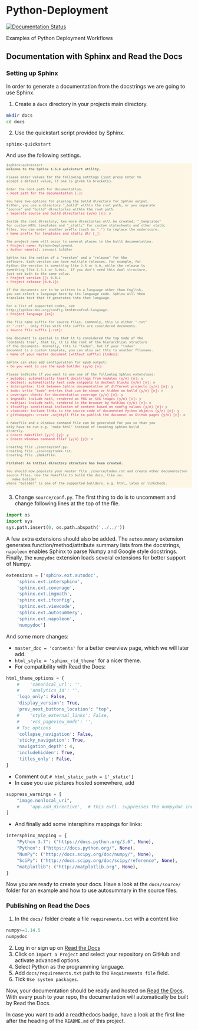 # Python-Deployment

[![Documentation Status](https://readthedocs.org/projects/docs/badge/?version=latest)](https://python-deployment.readthedocs.io/en/latest/)

Examples of Python Deployment Workflows


## Documentation with Sphinx and Read the Docs

### Setting up Sphinx

In order to generate a documentation from the docstrings we are going to use
Sphinx.

1. Create a `docs` directory in your projects main directory.

```bash
mkdir docs
cd docs
```

2. Use the quickstart script provided by Sphinx.

```
sphinx-quickstart
```

And use the following settings.

<p align="center">
<img src="https://raw.githubusercontent.com/LSchueler/Python-Deployment/master/docs/source/pics/sphinx-quickstart.png" alt="sphinx-quickstart" width="600px"/>
</p>

3. Change `source/conf.py`. The first thing to do is to uncomment and change
following lines at the top of the file.

```python
import os
import sys
sys.path.insert(0, os.path.abspath('../../'))
```

A few extra extensions should also be added. The `autosummary` extension
generates function/method/attribute summary lists from the docstrings,
`napoleon` enables Sphinx to parse Numpy and Google style docstrings.
Finally, the `numpydoc` extension loads several extensions for better
support of Numpy.

```python
extensions = ['sphinx.ext.autodoc',
    'sphinx.ext.intersphinx',
    'sphinx.ext.coverage',
    'sphinx.ext.imgmath',
    'sphinx.ext.ifconfig',
    'sphinx.ext.viewcode',
    'sphinx.ext.autosummery',
    'sphinx.ext.napoleon',
    'numpydoc']
```
And some more changes:
- `master_doc = 'contents'` for a better overview page,
which we will later add.
- `html_style = 'sphinx_rtd_theme'` for a nicer theme.
- For compatibility with Read the Docs:

```python
html_theme_options = {
    #    'canonical_url': '',
    #    'analytics_id': '',
    'logo_only': False,
    'display_version': True,
    'prev_next_buttons_location': "top",
    #    'style_external_links': False,
    #    'vcs_pageview_mode': '',
    # Toc options
    'collapse_navigation': False,
    'sticky_navigation': True,
    'navigation_depth': 4,
    'includehidden': True,
    'titles_only': False,
}
```
- Comment out `# html_static_path = ['_static']`
- In case you use pictures hosted somewhere, add
```python
suppress_warnings = [
    "image.nonlocal_uri",
    #    'app.add_directive',  # this evtl. suppresses the numpydoc induced warning
]
```
- And finally add some intersphinx mappings for links:
```python
intersphinx_mapping = {
    "Python 3.7": ("https://docs.python.org/3.6", None),
    "Python": ("https://docs.python.org/", None),
    "NumPy": ("http://docs.scipy.org/doc/numpy/", None),
    "SciPy": ("http://docs.scipy.org/doc/scipy/reference", None),
    "matplotlib": ("http://matplotlib.org", None),
}
```

Now you are ready to create your docs. Have a look at the `docs/source/`
folder for an example and how to use autosummary in the source files.


### Publishing on Read the Docs


1. In the `docs/` folder create a file `requirements.txt` with a content like

```python
numpy>=1.14.5
numpydoc
```
2. Log in or sign up on [Read the Docs](https://readthedocs.org)
3. Click on `Import a Project` and select your repository on GitHub and
activate advanced options.
4. Select Python as the programming language.
5. Add `docs/requirements.txt` path to the `Requirements file` field.
6. Tick `Use system packages`.

Now, your documentation should be ready and hosted on
[Read the Docs](https://readthedocs.org). With every push to your
repo, the documentation will automatically be built by Read the Docs.

In case you want to add a readthedocs badge, have a look at the first
line after the heading of the `README.md` of this project.

